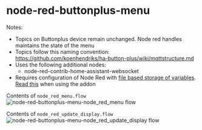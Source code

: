 # node-red-buttonplus-menu

Notes:
* Topics on Buttonplus device remain unchanged. Node red handles maintains the state of the menu
* Topics follow this naming convention: https://github.com/koenhendriks/ha-button-plus/wiki/mqttstructure.md
* Uses the following additional nodes:
  * node-red-contrib-home-assistant-websocket
* Requires configuration of Node Red with [file based storage of variables](https://stevesnoderedguide.com/node-red-variables). [Read this](https://community.home-assistant.io/t/persistent-states-node-red/76174) when using the addon

Contents of `node_red_menu.flow`
![node-red-buttonplus-menu-node_red_menu flow](https://github.com/balk77/node-red-buttonplus-menu/assets/10166350/f3d03355-e091-4de2-8783-b7629eaf5abd)

Contents of `node_red_update_display.flow`
![node-red-buttonplus-menu-node_red_update_display flow](https://github.com/balk77/node-red-buttonplus-menu/assets/10166350/d6bd88e3-5da6-47e0-ab0a-b91796e41f9c)
